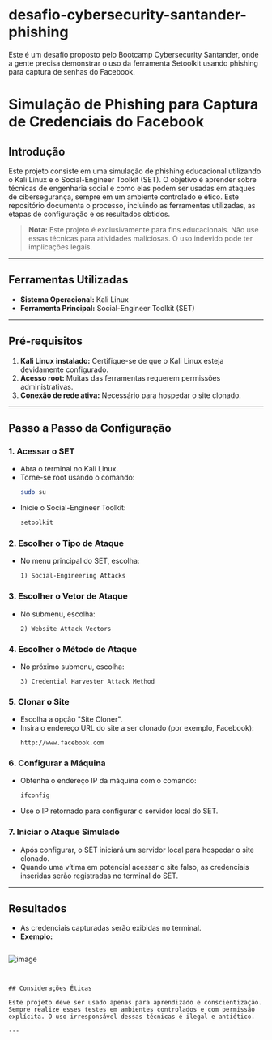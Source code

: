 # desafio-cybersecurity-santander-phishing
Este é um desafio proposto pelo Bootcamp Cybersecurity Santander, onde a gente precisa demonstrar o uso da ferramenta Setoolkit usando phishing para captura de senhas do Facebook.

# Simulação de Phishing para Captura de Credenciais do Facebook

## Introdução

Este projeto consiste em uma simulação de phishing educacional utilizando o Kali Linux e o Social-Engineer Toolkit (SET). O objetivo é aprender sobre técnicas de engenharia social e como elas podem ser usadas em ataques de cibersegurança, sempre em um ambiente controlado e ético. Este repositório documenta o processo, incluindo as ferramentas utilizadas, as etapas de configuração e os resultados obtidos.

> **Nota:** Este projeto é exclusivamente para fins educacionais. Não use essas técnicas para atividades maliciosas. O uso indevido pode ter implicações legais.

---

## Ferramentas Utilizadas

- **Sistema Operacional:** Kali Linux
- **Ferramenta Principal:** Social-Engineer Toolkit (SET)

---

## Pré-requisitos

1. **Kali Linux instalado:** Certifique-se de que o Kali Linux esteja devidamente configurado.
2. **Acesso root:** Muitas das ferramentas requerem permissões administrativas.
3. **Conexão de rede ativa:** Necessário para hospedar o site clonado.

---

## Passo a Passo da Configuração

### 1. Acessar o SET

- Abra o terminal no Kali Linux.
- Torne-se root usando o comando:
  ```bash
  sudo su
  ```
- Inicie o Social-Engineer Toolkit:
  ```bash
  setoolkit
  ```

### 2. Escolher o Tipo de Ataque

- No menu principal do SET, escolha:
  ```
  1) Social-Engineering Attacks
  ```

### 3. Escolher o Vetor de Ataque

- No submenu, escolha:
  ```
  2) Website Attack Vectors
  ```

### 4. Escolher o Método de Ataque

- No próximo submenu, escolha:
  ```
  3) Credential Harvester Attack Method
  ```

### 5. Clonar o Site

- Escolha a opção "Site Cloner".
- Insira o endereço URL do site a ser clonado (por exemplo, Facebook):
  ```
  http://www.facebook.com
  ```

### 6. Configurar a Máquina

- Obtenha o endereço IP da máquina com o comando:
  ```bash
  ifconfig
  ```
- Use o IP retornado para configurar o servidor local do SET.

### 7. Iniciar o Ataque Simulado

- Após configurar, o SET iniciará um servidor local para hospedar o site clonado.
- Quando uma vítima em potencial acessar o site falso, as credenciais inseridas serão registradas no terminal do SET.

---

## Resultados

- As credenciais capturadas serão exibidas no terminal.
- **Exemplo:**
  ```
![image](https://github.com/user-attachments/assets/0d417887-306e-4198-9834-b559a876b9eb)


  ```


## Considerações Éticas

Este projeto deve ser usado apenas para aprendizado e conscientização. Sempre realize esses testes em ambientes controlados e com permissão explícita. O uso irresponsável dessas técnicas é ilegal e antiético.

---
